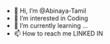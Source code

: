- 👋 Hi, I’m @Abinaya-Tamil
- 👀 I’m interested in Coding
- 🌱 I’m currently learning ...
- 📫 How to reach me LINKED IN

<!---
Abinaya-Tamil/Abinaya-Tamil is a ✨ special ✨ repository because its `README.md` (this file) appears on your GitHub profile.
You can click the Preview link to take a look at your changes.
--->
